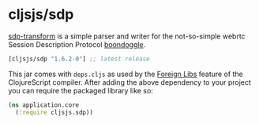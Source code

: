 # cljsjs/sdp

[sdp-transform](https://github.com/clux/sdp-transform) is a simple parser and writer for the not-so-simple webrtc Session Description Protocol [boondoggle]("https://en.wikipedia.org/wiki/Boondoggle").

[](dependency)
```clojure
[cljsjs/sdp "1.6.2-0"] ;; latest release
```
[](/dependency)
This jar comes with `deps.cljs` as used by the [Foreign Libs][flibs] feature
of the ClojureScript compiler. After adding the above dependency to your project you can require the packaged library like so:

```clojure
(ns application.core
  (:require cljsjs.sdp))
```

[flibs]: https://github.com/clojure/clojurescript/wiki/Packaging-Foreign-Dependencies

